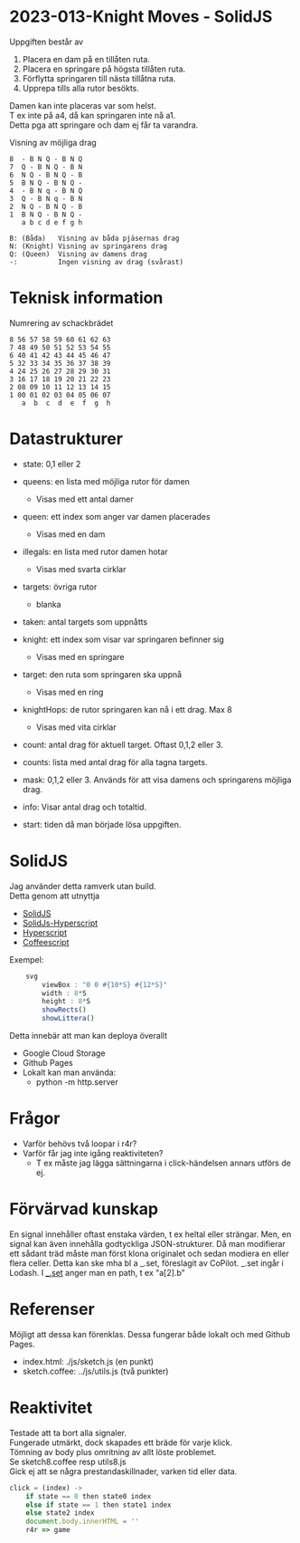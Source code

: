 # 2023-013-Knight Moves - SolidJS

Uppgiften består av
1. Placera en dam på en tillåten ruta.  
2. Placera en springare på högsta tillåten ruta.
3. Förflytta springaren till nästa tillåtna ruta.
4. Upprepa tills alla rutor besökts.

Damen kan inte placeras var som helst.  
T ex inte på a4, då kan springaren inte nå a1.  
Detta pga att springare och dam ej får ta varandra.  

Visning av möjliga drag
```
8  - B N Q - B N Q
7  Q - B N Q - B N
6  N Q - B N Q - B
5  B N Q - B N Q -
4  - B N q - B N Q
3  Q - B N q - B N
2  N Q - B N Q - B
1  B N Q - B N Q -
   a b c d e f g h

B: (Båda)   Visning av båda pjäsernas drag
N: (Knight) Visning av springarens drag
Q: (Queen)  Visning av damens drag
-:          Ingen visning av drag (svårast)
```

# Teknisk information

Numrering av schackbrädet
```
8 56 57 58 59 60 61 62 63
7 48 49 50 51 52 53 54 55
6 40 41 42 43 44 45 46 47
5 32 33 34 35 36 37 38 39
4 24 25 26 27 28 29 30 31
3 16 17 18 19 20 21 22 23
2 08 09 10 11 12 13 14 15
1 00 01 02 03 04 05 06 07
   a  b  c  d  e  f  g  h
```

# Datastrukturer
* state: 0,1 eller 2

* queens: en lista med möjliga rutor för damen
  * Visas med ett antal damer
* queen: ett index som anger var damen placerades
  * Visas med en dam
* illegals: en lista med rutor damen hotar
	* Visas med svarta cirklar
* targets: övriga rutor
	* blanka
* taken: antal targets som uppnåtts
* knight: ett index som visar var springaren befinner sig
	* Visas med en springare
* target: den ruta som springaren ska uppnå
	* Visas med en ring
* knightHops: de rutor springaren kan nå i ett drag. Max 8
	* Visas med vita cirklar
* count: antal drag för aktuell target. Oftast 0,1,2 eller 3.
* counts: lista med antal drag för alla tagna targets.
* mask: 0,1,2 eller 3. Används för att visa damens och springarens möjliga drag.
* info: Visar antal drag och totaltid.
* start: tiden då man började lösa uppgiften.

# SolidJS

Jag använder detta ramverk utan build.  
Detta genom att utnyttja 
* [SolidJS](https://www.solidjs.com) 
* [SolidJs-Hyperscript](https://www.solidjs.com/examples/simpletodoshyperscript)
* [Hyperscript](https://github.com/hyperhype/hyperscript)
* [Coffeescript](https://coffeescript.org)

Exempel:
```js
	svg
		viewBox : "0 0 #{10*S} #{12*S}"
		width : 8*S
		height : 8*S
		showRects()
		showLittera()
```

Detta innebär att man kan deploya överallt
* Google Cloud Storage
* Github Pages
* Lokalt kan man använda:
	* python -m http.server

# Frågor
* Varför behövs två loopar i r4r?
* Varför får jag inte igång reaktiviteten?
	* T ex måste jag lägga sättningarna i click-händelsen annars utförs de ej.

# Förvärvad kunskap
En signal innehåller oftast enstaka värden, t ex heltal eller strängar.
Men, en signal kan även innehålla godtyckliga JSON-strukturer.
Då man modifierar ett sådant träd måste man först klona originalet och sedan modiera en eller flera celler. Detta kan ske mha bl a _.set, föreslagit av CoPilot. _.set ingår i Lodash.
I [_.set](https://lodash.com/docs/4.17.15#set) anger man en path, t ex "a[2].b"

# Referenser
Möjligt att dessa kan förenklas.
Dessa fungerar både lokalt och med Github Pages.
* index.html: ./js/sketch.js (en punkt)
* sketch.coffee: ../js/utils.js (två punkter)

# Reaktivitet
Testade att ta bort alla signaler.  
Fungerade utmärkt, dock skapades ett bräde för varje klick.  
Tömning av body plus omritning av allt löste problemet.  
Se sketch8.coffee resp utils8.js  
Gick ej att se några prestandaskillnader, varken tid eller data.  
```js
click = (index) ->
	if state == 0 then state0 index
	else if state == 1 then state1 index
	else state2 index
	document.body.innerHTML = ''
	r4r => game
```
